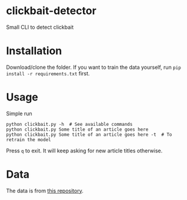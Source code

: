 # clickbait-detector
Small CLI to detect clickbait

# Installation
Download/clone the folder. If you want to train the data yourself, run `pip install -r requirements.txt` first.

# Usage
Simple run

    python clickbait.py -h  # See available commands
    python clickbait.py Some title of an article goes here
    python clickbait.py Some title of an article goes here -t  # To retrain the model

Press `q` to exit. It will keep asking for new article titles otherwise.

# Data
The data is from [this repository](https://github.com/bhargaviparanjape/clickbait).
